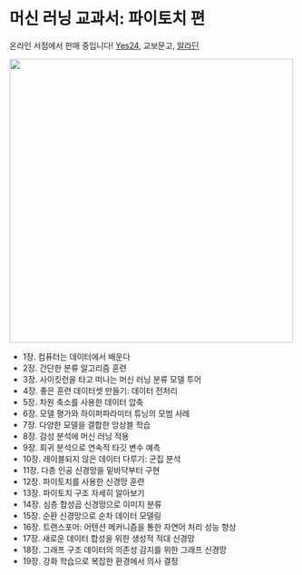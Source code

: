 # 머신 러닝 교과서: 파이토치 편

온라인 서점에서 판매 중입니다! [Yes24](https://www.yes24.com/Product/Goods/123802975), 교보문고, [알라딘](https://www.aladin.co.kr/shop/wproduct.aspx?ItemId=329349411)

<img src="https://tensorflowkorea.files.wordpress.com/2023/11/eba8b8ec8ba0eb9faceb8b9deab590eab3bcec849ced8c8cec9db4ed86a0ecb998ed8eb8.jpg" width="500">

* 1장. 컴퓨터는 데이터에서 배운다
* 2장. 간단한 분류 알고리즘 훈련
* 3장. 사이킷런을 타고 떠나는 머신 러닝 분류 모델 투어
* 4장. 좋은 훈련 데이터셋 만들기: 데이터 전처리
* 5장. 차원 축소를 사용한 데이터 압축
* 6장. 모델 평가와 하이퍼파라미터 튜닝의 모범 사례
* 7장. 다양한 모델을 결합한 앙상블 학습
* 8장. 감성 분석에 머신 러닝 적용
* 9장. 회귀 분석으로 연속적 타깃 변수 예측
* 10장. 레이블되지 않은 데이터 다루기: 군집 분석
* 11장. 다층 인공 신경망을 밑바닥부터 구현
* 12장. 파이토치를 사용한 신경망 훈련
* 13장. 파이토치 구조 자세히 알아보기
* 14장. 심층 합성곱 신경망으로 이미지 분류
* 15장. 순환 신경망으로 순차 데이터 모델링
* 16장. 트랜스포머: 어텐션 메커니즘을 통한 자연어 처리 성능 향상
* 17장. 새로운 데이터 합성을 위한 생성적 적대 신경망
* 18장. 그래프 구조 데이터의 의존성 감지를 위한 그래프 신경망
* 19장. 강화 학습으로 복잡한 환경에서 의사 결정
